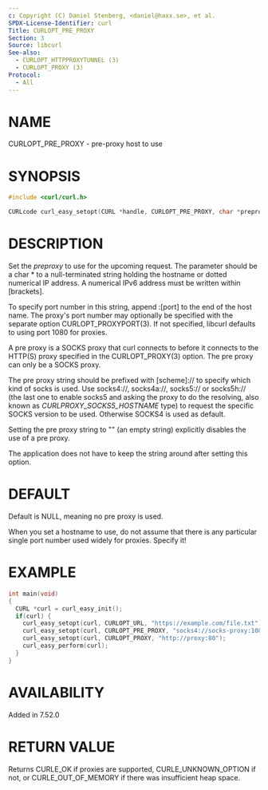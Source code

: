 ```yaml
---
c: Copyright (C) Daniel Stenberg, <daniel@haxx.se>, et al.
SPDX-License-Identifier: curl
Title: CURLOPT_PRE_PROXY
Section: 3
Source: libcurl
See-also:
  - CURLOPT_HTTPPROXYTUNNEL (3)
  - CURLOPT_PROXY (3)
Protocol:
  - All
---
```


# NAME

CURLOPT_PRE_PROXY - pre-proxy host to use

# SYNOPSIS

~~~c
#include <curl/curl.h>

CURLcode curl_easy_setopt(CURL *handle, CURLOPT_PRE_PROXY, char *preproxy);
~~~

# DESCRIPTION

Set the *preproxy* to use for the upcoming request. The parameter should be a
char * to a null-terminated string holding the hostname or dotted numerical IP
address. A numerical IPv6 address must be written within [brackets].

To specify port number in this string, append :[port] to the end of the host
name. The proxy's port number may optionally be specified with the separate
option CURLOPT_PROXYPORT(3). If not specified, libcurl defaults to using
port 1080 for proxies.

A pre proxy is a SOCKS proxy that curl connects to before it connects to the
HTTP(S) proxy specified in the CURLOPT_PROXY(3) option. The pre proxy
can only be a SOCKS proxy.

The pre proxy string should be prefixed with [scheme]:// to specify which kind
of socks is used. Use socks4://, socks4a://, socks5:// or socks5h:// (the last
one to enable socks5 and asking the proxy to do the resolving, also known as
*CURLPROXY_SOCKS5_HOSTNAME* type) to request the specific SOCKS version to
be used. Otherwise SOCKS4 is used as default.

Setting the pre proxy string to "" (an empty string) explicitly disables the
use of a pre proxy.

The application does not have to keep the string around after setting this
option.

# DEFAULT

Default is NULL, meaning no pre proxy is used.

When you set a hostname to use, do not assume that there is any particular
single port number used widely for proxies. Specify it!

# EXAMPLE

~~~c
int main(void)
{
  CURL *curl = curl_easy_init();
  if(curl) {
    curl_easy_setopt(curl, CURLOPT_URL, "https://example.com/file.txt");
    curl_easy_setopt(curl, CURLOPT_PRE_PROXY, "socks4://socks-proxy:1080");
    curl_easy_setopt(curl, CURLOPT_PROXY, "http://proxy:80");
    curl_easy_perform(curl);
  }
}
~~~

# AVAILABILITY

Added in 7.52.0

# RETURN VALUE

Returns CURLE_OK if proxies are supported, CURLE_UNKNOWN_OPTION if not, or
CURLE_OUT_OF_MEMORY if there was insufficient heap space.
